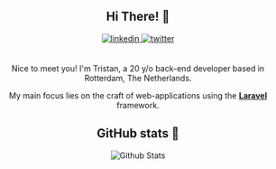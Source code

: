 <div align="center">
<h2>Hi There! 👋</h2>
<a href="https://linkedin.com/in/tristan-weij-076070194/" target="_blank">
<img src=https://img.shields.io/badge/linkedin-%2300acee.svg?color=0072b1&style=for-the-badge&logo=linkedin&logoColor=white alt=linkedin style="margin-bottom: 5px;" />
</a>
<a href="https://twitter.com/Flextur" target="_blank">
<img src=https://img.shields.io/badge/twitter-%2300acee.svg?color=1DA1F2&style=for-the-badge&logo=twitter&logoColor=white alt=twitter style="margin-bottom: 5px;" />
</a>
<br />
<br />

Nice to meet you! I'm Tristan, a 20 y/o back-end developer based in Rotterdam, The Netherlands.
<br />

My main focus lies on the craft of web-applications using the **[Laravel](https://laravel.com/)** framework.
<br />

<h2>GitHub stats 🔎</h2>
<img align="center" src="https://github-readme-stats.vercel.app/api?username=TristanWeij&include_all_commits=true&count_private=true&show_icons=true&theme=prussian" alt="Github Stats">
</div>
